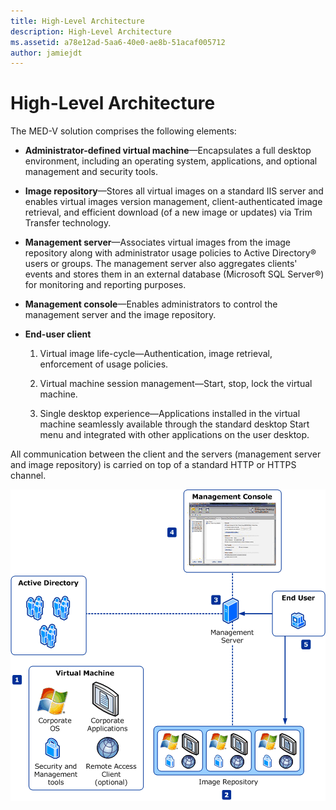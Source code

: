 ```yaml
---
title: High-Level Architecture
description: High-Level Architecture
ms.assetid: a78e12ad-5aa6-40e0-ae8b-51acaf005712
author: jamiejdt
---
```


# High-Level Architecture


The MED-V solution comprises the following elements:

-   **Administrator-defined virtual machine**—Encapsulates a full desktop environment, including an operating system, applications, and optional management and security tools.

-   **Image repository**—Stores all virtual images on a standard IIS server and enables virtual images version management, client-authenticated image retrieval, and efficient download (of a new image or updates) via Trim Transfer technology.

-   **Management server**—Associates virtual images from the image repository along with administrator usage policies to Active Directory® users or groups. The management server also aggregates clients' events and stores them in an external database (Microsoft SQL Server®) for monitoring and reporting purposes.

-   **Management console**—Enables administrators to control the management server and the image repository.

-   **End-user client**

    1.  Virtual image life-cycle—Authentication, image retrieval, enforcement of usage policies.

    2.  Virtual machine session management—Start, stop, lock the virtual machine.

    3.  Single desktop experience—Applications installed in the virtual machine seamlessly available through the standard desktop Start menu and integrated with other applications on the user desktop.

All communication between the client and the servers (management server and image repository) is carried on top of a standard HTTP or HTTPS channel.

![](images/506f54d0-38fa-446a-8070-17ae26da5355.gif)

 

 





